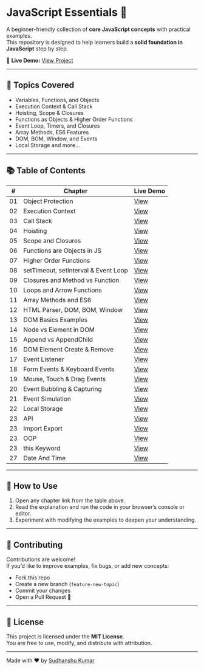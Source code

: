 # JavaScript Essentials 🚀

A beginner-friendly collection of **core JavaScript concepts** with practical examples.  
This repository is designed to help learners build a **solid foundation in JavaScript** step by step.  

📌 **Live Demo:** [View Project](https://sudhanshuverse.github.io/javascript-essentials/)

---

## 📖 Topics Covered
- Variables, Functions, and Objects  
- Execution Context & Call Stack  
- Hoisting, Scope & Closures  
- Functions as Objects & Higher Order Functions  
- Event Loop, Timers, and Closures  
- Array Methods, ES6 Features  
- DOM, BOM, Window, and Events  
- Local Storage and more...  

---

## 📚 Table of Contents

| #  | Chapter | Live Demo |
|----|----------|-----------|
| 01 | Object Protection | [View](https://sudhanshuverse.github.io/javascript-essentials/01-object-protection/) |
| 02 | Execution Context | [View](https://sudhanshuverse.github.io/javascript-essentials/02-execution-context/) |
| 03 | Call Stack | [View](https://sudhanshuverse.github.io/javascript-essentials/03-call-stack/) |
| 04 | Hoisting | [View](https://sudhanshuverse.github.io/javascript-essentials/04-hoisting/) |
| 05 | Scope and Closures | [View](https://sudhanshuverse.github.io/javascript-essentials/05-scope-and-closures/) |
| 06 | Functions are Objects in JS | [View](https://sudhanshuverse.github.io/javascript-essentials/06-functions-are-objects-in-js/) |
| 07 | Higher Order Functions | [View](https://sudhanshuverse.github.io/javascript-essentials/07-high-order-function/) |
| 08 | setTimeout, setInterval & Event Loop | [View](https://sudhanshuverse.github.io/javascript-essentials/08-settimeout-and-setinterval-and-event-loop/) |
| 09 | Closures and Method vs Function | [View](https://sudhanshuverse.github.io/javascript-essentials/09-closures-and-method-vs-function/) |
| 10 | Loops and Arrow Functions | [View](https://sudhanshuverse.github.io/javascript-essentials/10-loops-and-arrow-function/) |
| 11 | Array Methods and ES6 | [View](https://sudhanshuverse.github.io/javascript-essentials/11-array-method-and-es6/) |
| 12 | HTML Parser, DOM, BOM, Window | [View](https://sudhanshuverse.github.io/javascript-essentials/12-html-parser-dom-bom-window/) |
| 13 | DOM Basics Examples | [View](https://sudhanshuverse.github.io/javascript-essentials/13-dom-basics-examples/) |
| 14 | Node vs Element in DOM | [View](https://sudhanshuverse.github.io/javascript-essentials/14-node-vs-element-in-dom/) |
| 15 | Append vs AppendChild | [View](https://sudhanshuverse.github.io/javascript-essentials/15-append-and-appendchild/) |
| 16 | DOM Element Create & Remove | [View](https://sudhanshuverse.github.io/javascript-essentials/16-dom-element-create-remove/) |
| 17 | Event Listener | [View](https://sudhanshuverse.github.io/javascript-essentials/17-event-listener/) |
| 18 | Form Events & Keyboard Events | [View](https://sudhanshuverse.github.io/javascript-essentials/18-form-event-and-keyboard-event/) |
| 19 | Mouse, Touch & Drag Events | [View](https://sudhanshuverse.github.io/javascript-essentials/19-mouse-touch-and-drag-event/) |
| 20 | Event Bubbling & Capturing | [View](https://sudhanshuverse.github.io/javascript-essentials/20-event-bubbling-and-capturing/) |
| 21 | Event Simulation | [View](https://sudhanshuverse.github.io/javascript-essentials/21-event-samulation/) |
| 22 | Local Storage | [View](https://sudhanshuverse.github.io/javascript-essentials/22-local-storage/) |
| 23 | API | [View](https://sudhanshuverse.github.io/javascript-essentials/23-api/) |
| 23 | Import Export | [View](https://sudhanshuverse.github.io/javascript-essentials/24-import-export/) |
| 23 | OOP | [View](https://sudhanshuverse.github.io/javascript-essentials/25-oop/) |
| 23 | this Keyword | [View](https://sudhanshuverse.github.io/javascript-essentials/26-this-keyword/) |
| 27 | Date And Time | [View](https://sudhanshuverse.github.io/javascript-essentials/27-date-and-time/) |

---

## 🌟 How to Use
1. Open any chapter link from the table above.  
2. Read the explanation and run the code in your browser’s console or editor.  
3. Experiment with modifying the examples to deepen your understanding.  

---

## 🤝 Contributing
Contributions are welcome!  
If you’d like to improve examples, fix bugs, or add new concepts:  

- Fork this repo  
- Create a new branch (`feature-new-topic`)  
- Commit your changes  
- Open a Pull Request 🚀  

---

## 📜 License
This project is licensed under the **MIT License**.  
You are free to use, modify, and distribute with attribution.  

---
Made with ❤️ by [Sudhanshu Kumar](https://github.com/sudhanshuverse)
